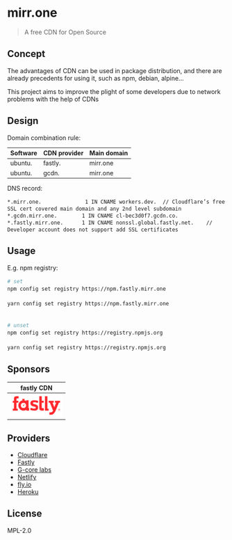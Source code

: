 # mirr.one

> A free CDN for Open Source

## Concept

The advantages of CDN can be used in package distribution, and there are already precedents for using it, such as npm, debian, alpine...

This project aims to improve the plight of some developers due to network problems with the help of CDNs

## Design

Domain combination rule:

| Software | CDN provider | Main domain |
| -------- | ------------ | ----------- |
| ubuntu.  | fastly.      | mirr.one    |
| ubuntu.  | gcdn.        | mirr.one    |

DNS record:

```dns
*.mirr.one.              1 IN CNAME workers.dev.  // Cloudflare’s free SSL cert covered main domain and any 2nd level subdomain
*.gcdn.mirr.one.        1 IN CNAME cl-bec3d0f7.gcdn.co.
*.fastly.mirr.one.      1 IN CNAME nonssl.global.fastly.net.    // Developer account does not support add SSL certificates
```

## Usage

E.g. npm registry:

```sh
# set
npm config set registry https://npm.fastly.mirr.one

yarn config set registry https://npm.fastly.mirr.one


# unset
npm config set registry https://registry.npmjs.org

yarn config set registry https://registry.npmjs.org
```

## Sponsors

| fastly CDN                                                                         |
| ---------------------------------------------------------------------------------- |
| <a href="https://www.fastly.com/"><img src="_images/fastly.svg" width="120px"></a> |

## Providers

- [Cloudflare](https://www.cloudflare.com/)
- [Fastly](https://www.fastly.com/)
- [G-core labs](https://gcorelabs.com/)
- [Netlify](https://www.netlify.com/)
- [fly.io](https://fly.io/)
- [Heroku](https://www.heroku.com/)

## License

MPL-2.0
